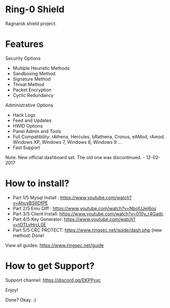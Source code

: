 # Ring-0 Shield

Ragnarok shield project.

# Features

Security Options
- Multiple Heuristic Methods
- Sandboxing Method
- Signature Method
- Threat Method
- Packet Encryption
- Cyclic Redundancy

Administrative Options
- Hack Logs
- Feed and Updates
- HWID Options
- Panel Admin and Tools
- Full Compatibility: rAthena, Hercules, bRathena, Cronus, eAMod, rAmod. Windows XP, Windows 7, Windows 8, Windows 9 ...
- Fast Support

Note: New official dashboard set. The old one was discontinued. - 12-02-2017

# How to install?

- Part 1/5 Mysql Install : https://www.youtube.com/watch?v=AhuyBS6DfPE
- Part 2/5 Emu Diff : https://www.youtube.com/watch?v=NbofJJel6os
- Part 3/5 Client Install: https://www.youtube.com/watch?v=010y_r4Gadc
- Part 4/5 Key Generator: https://www.youtube.com/watch?v=tOTLyHrcL0E
- Part 5/5 CRC PROTECT: https://www.ringsec.net/guide/dash.php (new method)
Done!

View all guides: https://www.ringsec.net/guide

# How to get Support?

Support channel: https://discord.gg/EKPPvxc

Enjoy!

Done? Okay. :)
